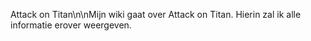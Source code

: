  Attack on Titan\n\nMijn wiki gaat over Attack on Titan. Hierin zal ik alle informatie erover weergeven.
